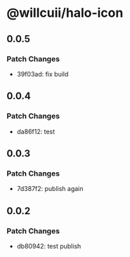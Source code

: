 # @willcuii/halo-icon

## 0.0.5

### Patch Changes

- 39f03ad: fix build

## 0.0.4

### Patch Changes

- da86f12: test

## 0.0.3

### Patch Changes

- 7d387f2: publish again

## 0.0.2

### Patch Changes

- db80942: test publish
